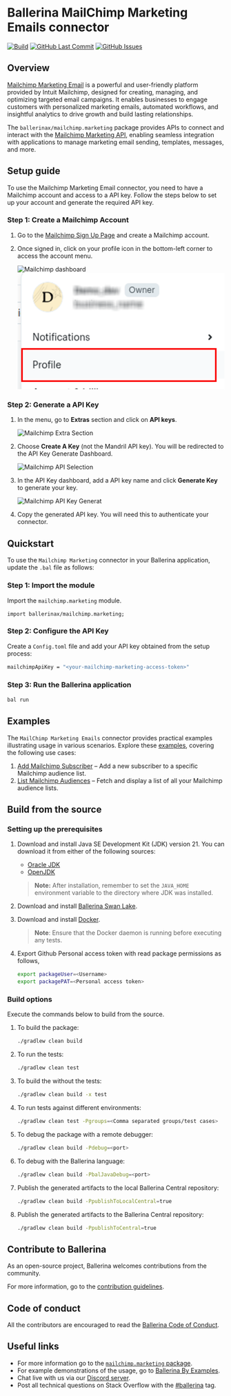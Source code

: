 # Ballerina MailChimp Marketing Emails connector

[![Build](https://github.com/ballerina-platform/module-ballerinax-mailchimp.marketing/actions/workflows/ci.yml/badge.svg)](https://github.com/ballerina-platform/module-ballerinax-mailchimp.marketing/actions/workflows/ci.yml)
[![GitHub Last Commit](https://img.shields.io/github/last-commit/ballerina-platform/module-ballerinax-mailchimp.marketing.svg)](https://github.com/ballerina-platform/module-ballerinax-mailchimp.marketing/commits/master)
[![GitHub Issues](https://img.shields.io/github/issues/ballerina-platform/ballerina-library/module/mailchimp.marketing.svg?label=Open%20Issues)](https://github.com/ballerina-platform/ballerina-library/labels/module%mailchimp.marketing)

## Overview

[Mailchimp Marketing Email](https://mailchimp.com) is a powerful and user-friendly platform provided by Intuit Mailchimp, designed for creating, managing, and optimizing targeted email campaigns. It enables businesses to engage customers with personalized marketing emails, automated workflows, and insightful analytics to drive growth and build lasting relationships.

The `ballerinax/mailchimp.marketing` package provides APIs to connect and interact with the [Mailchimp Marketing API](https://mailchimp.com/developer/marketing/api/), enabling seamless integration with applications to manage marketing email sending, templates, messages, and more.


## Setup guide

To use the Mailchimp Marketing Email connector, you need to have a Mailchimp account and access to a API key. Follow the steps below to set up your account and generate the required API key.

### Step 1: Create a Mailchimp Account

1. Go to the [Mailchimp Sign Up Page](https://login.mailchimp.com/signup/) and create a Mailchimp account.

2. Once signed in, click on your profile icon in the bottom-left corner to access the account menu.

    ![Mailchimp dashboard](https://raw.githubusercontent.com/ballerina-platform/module-ballerinax-mailchimp.marketing/refs/heads/main/docs/setup/resources/mailchimp_dashboard.png)
    ![Mailchimp Profile Menu](https://raw.githubusercontent.com/ballerina-platform/module-ballerinax-mailchimp.marketing/refs/heads/main/docs/setup/resources/mailchimp_menu.png)

### Step 2: Generate a API Key

1. In the menu, go to **Extras** section and click on **API keys**.

    ![Mailchimp Extra Section](https://raw.githubusercontent.com/ballerina-platform/module-ballerinax-mailchimp.marketing/refs/heads/main/docs/setup/resources/mailchimp_menu_extra.png)

2. Choose **Create A Key** (not the Mandril API key). You will be redirected to the API Key Generate Dashboard.

    ![Mailchimp API Selection](https://raw.githubusercontent.com/ballerina-platform/module-ballerinax-mailchimp.marketing/refs/heads/main/docs/setup/resources/api_key.png)

3. In the API Key dashboard, add a API key name and click **Generate  Key** to generate your key.

    ![Mailchimp API Key Generat](https://raw.githubusercontent.com/ballerina-platform/module-ballerinax-mailchimp.marketing/refs/heads/main/docs/setup/resources/api_key_dashboard.png)

4. Copy the generated API key. You will need this to authenticate your connector.
   

## Quickstart

To use the `Mailchimp Marketing` connector in your Ballerina application, update the `.bal` file as follows:

### Step 1: Import the module

Import the `mailchimp.marketing` module.

```ballerina
import ballerinax/mailchimp.marketing;
```
### Step 2: Configure the API Key

Create a `Config.toml` file and add your API key obtained from the setup process:

```bash
mailchimpApiKey = "<your-mailchimp-marketing-access-token>"
```

### Step 3: Run the Ballerina application

```bash
bal run
```


## Examples

The `MailChimp Marketing Emails` connector provides practical examples illustrating usage in various scenarios. Explore these [examples](https://github.com/module-ballerinax-mailchimp.marketing/tree/main/examples/), covering the following use cases:

1. [Add Mailchimp Subscriber](https://github.com/ballerina-platform/module-ballerinax-mailchimp.marketing/tree/main/examples/add_subscriber) – Add a new subscriber to a specific Mailchimp audience list.
2. [List Mailchimp Audiences](https://github.com/ballerina-platform/module-ballerinax-mailchimp.marketing/tree/main/examples/list_audiences) – Fetch and display a list of all your Mailchimp audience lists.


## Build from the source

### Setting up the prerequisites

1. Download and install Java SE Development Kit (JDK) version 21. You can download it from either of the following sources:

    * [Oracle JDK](https://www.oracle.com/java/technologies/downloads/)
    * [OpenJDK](https://adoptium.net/)

   > **Note:** After installation, remember to set the `JAVA_HOME` environment variable to the directory where JDK was installed.

2. Download and install [Ballerina Swan Lake](https://ballerina.io/).

3. Download and install [Docker](https://www.docker.com/get-started).

   > **Note**: Ensure that the Docker daemon is running before executing any tests.

4. Export Github Personal access token with read package permissions as follows,

    ```bash
    export packageUser=<Username>
    export packagePAT=<Personal access token>
    ```

### Build options

Execute the commands below to build from the source.

1. To build the package:

   ```bash
   ./gradlew clean build
   ```

2. To run the tests:

   ```bash
   ./gradlew clean test
   ```

3. To build the without the tests:

   ```bash
   ./gradlew clean build -x test
   ```

4. To run tests against different environments:

   ```bash
   ./gradlew clean test -Pgroups=<Comma separated groups/test cases>
   ```

5. To debug the package with a remote debugger:

   ```bash
   ./gradlew clean build -Pdebug=<port>
   ```

6. To debug with the Ballerina language:

   ```bash
   ./gradlew clean build -PbalJavaDebug=<port>
   ```

7. Publish the generated artifacts to the local Ballerina Central repository:

    ```bash
    ./gradlew clean build -PpublishToLocalCentral=true
    ```

8. Publish the generated artifacts to the Ballerina Central repository:

   ```bash
   ./gradlew clean build -PpublishToCentral=true
   ```

## Contribute to Ballerina

As an open-source project, Ballerina welcomes contributions from the community.

For more information, go to the [contribution guidelines](https://github.com/ballerina-platform/ballerina-lang/blob/master/CONTRIBUTING.md).

## Code of conduct

All the contributors are encouraged to read the [Ballerina Code of Conduct](https://ballerina.io/code-of-conduct).

## Useful links

* For more information go to the [`mailchimp.marketing` package](https://central.ballerina.io/ballerinax/mailchimp.marketing/latest).
* For example demonstrations of the usage, go to [Ballerina By Examples](https://ballerina.io/learn/by-example/).
* Chat live with us via our [Discord server](https://discord.gg/ballerinalang).
* Post all technical questions on Stack Overflow with the [#ballerina](https://stackoverflow.com/questions/tagged/ballerina) tag.
